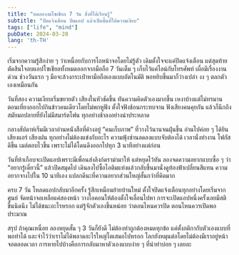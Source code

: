 ```yaml
---
title: "ทดลองงดโซเชียล 7 วัน สิ่งที่ได้เรียนรู้"
subtitle: "ปิดแจ้งเตือน ปิดแอป แล้วเปิดพื้นที่ให้ความเงียบ"
tags: ["life", "mind"]
pubDate: 2024-03-28
lang: 'th-TH'
---
```


เริ่มจากความรู้สึกง่าย ๆ ว่าเหนื่อยกับการไถหน้าจอโดยไม่รู้ตัว เดิมตั้งใจจะแค่ปิดแจ้งเตือน แต่สุดท้ายตัดสินใจลบแอปโซเชียลทั้งหมดออกจากมือถือ 7 วันเต็ม ๆ เก็บไว้แค่ไลน์กับโทรศัพท์ เผื่อมีเรื่องงานด่วน ช่วงวันแรก ๆ มือจะล้วงกระเป๋าหามือถือเองแบบอัตโนมัติ พอหยิบขึ้นมาก็ว่างเปล่า งง ๆ ตลกตัวเองเหมือนกัน

วันที่สอง ความเงียบเริ่มขยายตัว เสียงในหัวชัดขึ้น ทันความคิดตัวเองมากขึ้น เหงาบ้างแต่ไม่ทรมาน ตอนเที่ยงออกไปกินข้าวคนเดียวโดยไม่พกหูฟัง ตั้งใจฟังช้อนกระทบจาน ฟังเสียงคนคุยกัน แล้วก็นึกถึงสมัยมอปลายที่ยังไม่มีสมาร์ตโฟน ทุกอย่างช้าลงอย่างน่าประหลาด

กลางสัปดาห์เริ่มมีเวลาอ่านหนังสือที่ค้างอยู่ “คนเก็บภาพ” ที่วางไว้นานจนฝุ่นขึ้น อ่านไปค่อย ๆ ได้ยินเสียงแอร์ เสียงฝน ทุกอย่างไม่ต้องแข่งกับอะไร ความฟุ้งซ่านลดลงแบบจับต้องได้ เวลานั่งทำงาน โฟกัสดีขึ้น เมล์ตอบไวขึ้น เพราะไม่ได้โดนดึงออกไปทุก 3 นาทีอย่างแต่ก่อน

วันที่ห้าเกือบจะเปิดแอปเพราะมีเพื่อนส่งลิงก์ดราม่ามาให้ แต่หยุดไว้ทัน ลองจดความอยากแบบซื่อ ๆ ว่า “อยากรู้เดี๋ยวนี้” แล้วปิดสมุดไป เดินลงไปซื้อไอติมแท่งแล้วกลับขึ้นมานั่งดูท้องฟ้าเปลี่ยนสีแทน ความอยากจางไปใน 10 นาทีเอง แปลกดีนะที่ความอยากส่วนใหญ่สั้นกว่าที่คิดมาก

ครบ 7 วัน โหลดแอปกลับมาอีกครั้ง รู้สึกเหมือนย้ายบ้านใหม่ ตั้งใจปิดแจ้งเตือนทุกอย่างโดยเริ่มจากศูนย์ จัดหน้าจอเหลือแค่สองหน้า วางไอคอนให้ต้องตั้งใจเลื่อนไปหา การจะเปิดแอปหนึ่งครั้งเลยมีสติขึ้นนิดนึง ไม่ได้ชนะอะไรหรอก แต่รู้จักตัวเองขึ้นหน่อย ว่าตอนไหนควรปิด ตอนไหนควรเปิดพอประมาณ

สรุป ถ้าคุณเหนื่อย ลองหยุดสั้น ๆ 3 วันก็ยังดี ไม่ต้องทำถูกต้องหมดทุกข้อ แค่ตั้งกติกากับตัวเองแบบที่พอทำได้ และจำไว้ว่าเราไม่ได้พลาดอะไรใหญ่โตเสมอไปหรอก โลกยังหมุนต่อโดยไม่ต้องมีเราอยู่หน้าจอตลอดเวลา การหายไปบ้างคือการกลับมาหาตัวเองแบบง่าย ๆ ที่น่าทำบ่อย ๆ เลยละ


